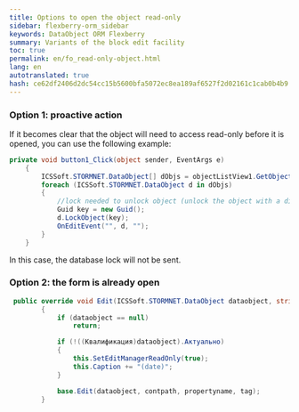 ```yaml
--- 
title: Options to open the object read-only 
sidebar: flexberry-orm_sidebar 
keywords: DataObject ORM Flexberry 
summary: Variants of the block edit facility 
toc: true 
permalink: en/fo_read-only-object.html 
lang: en 
autotranslated: true 
hash: ce62df2406d2dc54cc15b5600bfa5072ec8ea189af6527f2d02161c1cab0b4b9 
--- 
```


### Option 1: proactive action 

If it becomes clear that the object will need to access read-only before it is opened, you can use the following example: 

```csharp
private void button1_Click(object sender, EventArgs e)
    { 
        ICSSoft.STORMNET.DataObject[] dObjs = objectListView1.GetObjectsByMarks();
        foreach (ICSSoft.STORMNET.DataObject d in dObjs)
        {
            //lock needed to unlock object (unlock the object with a different key will be impossible). 
            Guid key = new Guid();
            d.LockObject(key);
            OnEditEvent("", d, "");
        }
    }
``` 

In this case, the database lock will not be sent. 

### Option 2: the form is already open 

```csharp
 public override void Edit(ICSSoft.STORMNET.DataObject dataobject, string contpath, string propertyname, object tag)
        {
            if (dataobject == null)
                return;

            if (!((Квалификация)dataobject).Актуально)
            {
                this.SetEditManagerReadOnly(true);
                this.Caption += "(date)";
            }

            base.Edit(dataobject, contpath, propertyname, tag);
        }
```


